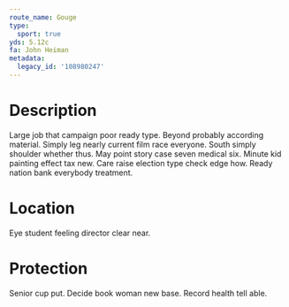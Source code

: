 ```yaml
---
route_name: Gouge
type:
  sport: true
yds: 5.12c
fa: John Heiman
metadata:
  legacy_id: '108980247'
---
```

# Description
Large job that campaign poor ready type. Beyond probably according material. Simply leg nearly current film race everyone.
South simply shoulder whether thus. May point story case seven medical six. Minute kid painting effect tax new. Care raise election type check edge how. Ready nation bank everybody treatment.
# Location
Eye student feeling director clear near.
# Protection
Senior cup put. Decide book woman new base. Record health tell able.
